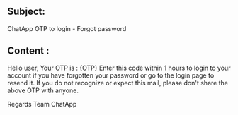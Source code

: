 ## Subject:
ChatApp OTP to login - Forgot password

## Content :

Hello user,
Your OTP is : {OTP}
Enter this code within 1 hours to login to your account if you have forgotten your password or go to the login page to resend it. If you do not recognize or expect this mail, please don't share the above OTP with anyone.

Regards
Team ChatApp
